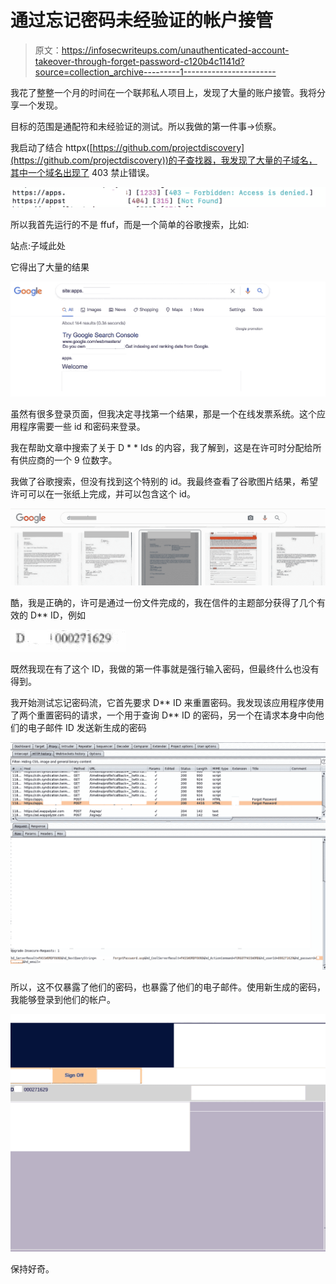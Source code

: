 # 通过忘记密码未经验证的帐户接管

> 原文：<https://infosecwriteups.com/unauthenticated-account-takeover-through-forget-password-c120b4c1141d?source=collection_archive---------1----------------------->

我花了整整一个月的时间在一个联邦私人项目上，发现了大量的账户接管。我将分享一个发现。

目标的范围是通配符和未经验证的测试。所以我做的第一件事->侦察。

我启动了结合 httpx([https://github.com/projectdiscovery](https://github.com/projectdiscovery))的子查找器，我发现了大量的子域名，其中一个域名出现了 403 禁止错误。

![](img/f74d0665d93cc7afaef83d6f4e9b2649.png)

所以我首先运行的不是 ffuf，而是一个简单的谷歌搜索，比如:

站点:子域此处

它得出了大量的结果

![](img/f20cbf23f9e820dd4c6e51a8fd48cff3.png)

虽然有很多登录页面，但我决定寻找第一个结果，那是一个在线发票系统。这个应用程序需要一些 id 和密码来登录。

我在帮助文章中搜索了关于 D * * Ids 的内容，我了解到，这是在许可时分配给所有供应商的一个 9 位数字。

我做了谷歌搜索，但没有找到这个特别的 id。我最终查看了谷歌图片结果，希望许可可以在一张纸上完成，并可以包含这个 id。

![](img/abd34881388235ca65d484aa61aa85e3.png)

酷，我是正确的，许可是通过一份文件完成的，我在信件的主题部分获得了几个有效的 D** ID，例如

![](img/b3191d89f89017ca24d3e29cd09a7611.png)

既然我现在有了这个 ID，我做的第一件事就是强行输入密码，但最终什么也没有得到。

我开始测试忘记密码流，它首先要求 D** ID 来重置密码。我发现该应用程序使用了两个重置密码的请求，一个用于查询 D** ID 的密码，另一个在请求本身中向他们的电子邮件 ID 发送新生成的密码

![](img/375b0ddb0b7383974147e510ed7d7822.png)

所以，这不仅暴露了他们的密码，也暴露了他们的电子邮件。使用新生成的密码，我能够登录到他们的帐户。

![](img/1a9dc4710bfa7f481760a6a09a5c7af4.png)

保持好奇。